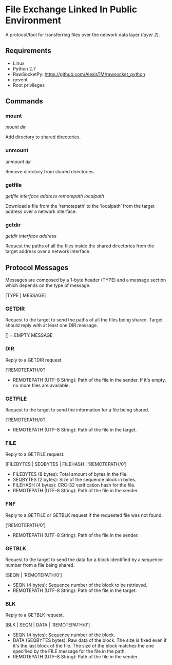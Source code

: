 # File Exchange Linked In Public Environment
A protocol/tool for transferring files over the network data layer (*layer 2*).

## Requirements
* Linux
* Python 2.7
* RawSocketPy: https://github.com/AlexisTM/rawsocket_python
* gevent
* Root privileges

## Commands

### mount
*mount dir*

Add directory to shared directories.
  
### unmount
*unmount dir*

Remove directory from shared directories.

### getfile
*getfile interface address remotepath localpath*

Download a file from the ‘remotepath’ to the ‘localpath’ from the target address over a network interface.
  
### getdir
*getdir interface address*

Request the paths of all the files inside the shared directories from the target address over a network interface.

## Protocol Messages

Messages are composed by a 1-byte header (TYPE) and a message section which depends on the type of message.

[TYPE | MESSAGE]

### GETDIR 
Request to the target to send the paths of all the files being shared. Target should reply with at least one DIR message.

[] = EMPTY MESSAGE

### DIR
Reply to a GETDIR request.

[‘REMOTEPATH/0’]

* REMOTEPATH (UTF-8 String): Path of the file in the sender. If it's empty, no more files are available.

### GETFILE
Request to the target to send the information for a file being shared.

[‘REMOTEPATH/0’]

* REMOTEPATH (UTF-8 String): Path of the file in the target.

### FILE
Reply to a GETFILE request.

[FILEBYTES | SEQBYTES | FILEHASH | ‘REMOTEPATH/0’]

* FILEBYTES (8 bytes): Total amount of bytes in the file.
* SEQBYTES (2 bytes): Size of the sequence block in bytes.
* FILEHASH (4 bytes): CRC-32 verification hash for the file.
* REMOTEPATH (UTF-8 String): Path of the file in the sender.

### FNF
Reply to a GETFILE or GETBLK request if the requested file was not found.

[‘REMOTEPATH/0’]

* REMOTEPATH (UTF-8 String): Path of the file in the sender.

### GETBLK
Request to the target to send the data for a block identified by a sequence number from a file being shared.

[SEQN | ‘REMOTEPATH/0’]

* SEQN (4 bytes): Sequence number of the block to be retrieved.
* REMOTEPATH (UTF-8 String): Path of the file in the target.

### BLK
Reply to a GETBLK request.

[BLK | SEQN | DATA | ‘REMOTEPATH/0’]

* SEQN (4 bytes): Sequence number of the block.
* DATA (SEQBYTES bytes): Raw data of the block. The size is fixed even if it's the last block of the file. The size of the block matches the one specified by the FILE message for the file in the path.
* REMOTEPATH (UTF-8 String): Path of the file in the sender.
